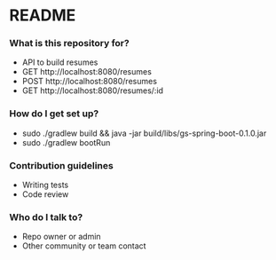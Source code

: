 # README #

### What is this repository for? ###

* API to build resumes
* GET http://localhost:8080/resumes
* POST http://localhost:8080/resumes
* GET http://localhost:8080/resumes/:id

### How do I get set up? ###
* sudo ./gradlew build && java -jar build/libs/gs-spring-boot-0.1.0.jar
* sudo ./gradlew bootRun

### Contribution guidelines ###

* Writing tests
* Code review

### Who do I talk to? ###

* Repo owner or admin
* Other community or team contact